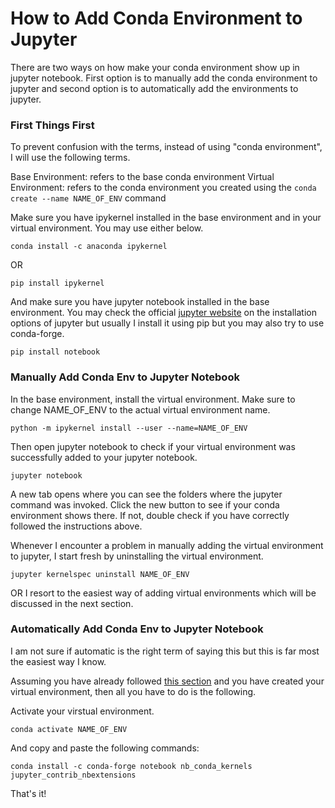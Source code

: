 # How to Add Conda Environment to Jupyter

There are two ways on how make your conda environment show up in jupyter notebook. First option is to manually add the conda environment to jupyter and second option is to automatically add the environments to jupyter.

### First Things First
To prevent confusion with the terms, instead of using "conda environment", I will use the following terms.

Base Environment: refers to the base conda environment
Virtual Environment: refers to the conda environment you created using the ```conda create --name NAME_OF_ENV``` command

Make sure you have ipykernel installed in the base environment and in your virtual environment. You may use either below.

```
conda install -c anaconda ipykernel
```

OR

```
pip install ipykernel
```

And make sure you have jupyter notebook installed in the base environment. You may check the official [jupyter website](https://jupyter.org/install) on the installation options of jupyter but usually I install it using pip but you may also try to use conda-forge.

```
pip install notebook
```

### Manually Add Conda Env to Jupyter Notebook
In the base environment, install the virtual environment. Make sure to change NAME_OF_ENV to the actual virtual environment name.

```
python -m ipykernel install --user --name=NAME_OF_ENV
```

Then open jupyter notebook to check if your virtual environment was successfully added to your jupyter notebook.
```
jupyter notebook
```

A new tab opens where you can see the folders where the jupyter command was invoked. Click the new button to see if your conda environment shows there. If not, double check if you have correctly followed the instructions above. 

Whenever I encounter a problem in manually adding the virtual environment to jupyter, I start fresh by uninstalling the virtual environment.
```
jupyter kernelspec uninstall NAME_OF_ENV
```

OR I resort to the easiest way of adding virtual environments which will be discussed in the next section.

### Automatically Add Conda Env to Jupyter Notebook
I am not sure if automatic is the right term of saying this but this is far most the easiest way I know.

Assuming you have already followed [this section](https://github.com/pfdhn/Personal-Documentation/blob/main/How%20to%20add%20conda%20environment%20to%20jupyter.md#first-things-first) and you have created your virtual environment, then all you have to do is the following.

Activate your virstual environment.
```
conda activate NAME_OF_ENV
```

And copy and paste the following commands:
```
conda install -c conda-forge notebook nb_conda_kernels jupyter_contrib_nbextensions
```

That's it!


